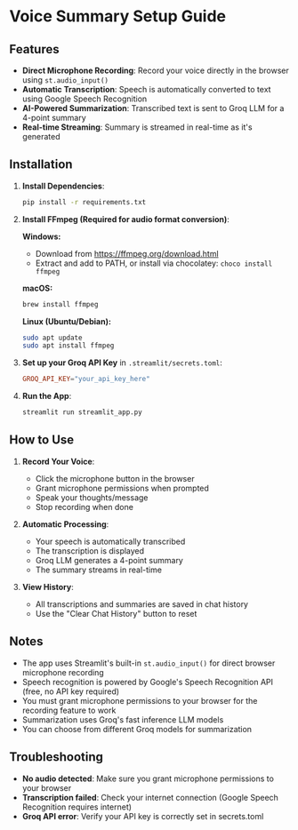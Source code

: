 # Voice Summary Setup Guide

## Features
- **Direct Microphone Recording**: Record your voice directly in the browser using `st.audio_input()`
- **Automatic Transcription**: Speech is automatically converted to text using Google Speech Recognition
- **AI-Powered Summarization**: Transcribed text is sent to Groq LLM for a 4-point summary
- **Real-time Streaming**: Summary is streamed in real-time as it's generated

## Installation

1. **Install Dependencies**:
   ```bash
   pip install -r requirements.txt
   ```

2. **Install FFmpeg (Required for audio format conversion)**:
   
   **Windows:**
   - Download from https://ffmpeg.org/download.html
   - Extract and add to PATH, or install via chocolatey: `choco install ffmpeg`
   
   **macOS:**
   ```bash
   brew install ffmpeg
   ```
   
   **Linux (Ubuntu/Debian):**
   ```bash
   sudo apt update
   sudo apt install ffmpeg
   ```

3. **Set up your Groq API Key** in `.streamlit/secrets.toml`:
   ```toml
   GROQ_API_KEY="your_api_key_here"
   ```

4. **Run the App**:
   ```bash
   streamlit run streamlit_app.py
   ```

## How to Use

1. **Record Your Voice**:
   - Click the microphone button in the browser
   - Grant microphone permissions when prompted
   - Speak your thoughts/message
   - Stop recording when done

2. **Automatic Processing**:
   - Your speech is automatically transcribed
   - The transcription is displayed
   - Groq LLM generates a 4-point summary
   - The summary streams in real-time

3. **View History**:
   - All transcriptions and summaries are saved in chat history
   - Use the "Clear Chat History" button to reset

## Notes

- The app uses Streamlit's built-in `st.audio_input()` for direct browser microphone recording
- Speech recognition is powered by Google's Speech Recognition API (free, no API key required)
- You must grant microphone permissions to your browser for the recording feature to work
- Summarization uses Groq's fast inference LLM models
- You can choose from different Groq models for summarization

## Troubleshooting

- **No audio detected**: Make sure you grant microphone permissions to your browser
- **Transcription failed**: Check your internet connection (Google Speech Recognition requires internet)
- **Groq API error**: Verify your API key is correctly set in secrets.toml


